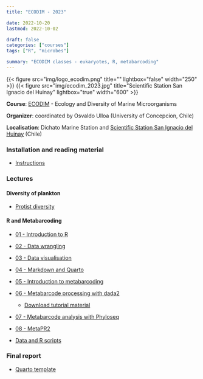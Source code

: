 ```yaml
---
title: "ECODIM - 2023"

date: 2022-10-20
lastmod: 2022-10-02

draft: false
categories: ["courses"]
tags: ["R", "microbes"]

summary: "ECODIM classes - eukaryotes, R, metabarcoding"
---
```


{{< figure src="img/logo_ecodim.png" title="" lightbox="false" width="250" >}} 
{{< figure src="img/ecodim_2023.jpg" title="Scientific Station San Ignacio del Huinay" lightbox="true" width="600" >}}

__Course__: [ECODIM](https://ecodim.imo-chile.cl) - Ecology and Diversity of Marine Microorganisms

__Organizer__: coordinated by Osvaldo Ulloa (University of Concepcion, Chile)

__Localisation__: Dichato Marine Station and [Scientific Station San Ignacio del Huinay](https://www.enel.cl/en/sustainability/our-commitment/commitments-in-partnerships/san-ignacio-del-huinay-foundation.html) (Chile)

### Installation and reading material
* [Instructions](https://daniel-vaulot.fr/html/course-ecodim-2023/00-R-syllabus.html)

### Lectures

#### Diversity of plankton
* [Protist diversity](https://daniel-vaulot.fr/html/course-ecodim-2023/protist-diversity.html) 
  
#### R and Metabarcoding
* [01 - Introduction to R](https://daniel-vaulot.fr/html/course-ecodim-2023/01-R-intro.html) 
* [02 - Data wrangling](https://daniel-vaulot.fr/html/course-ecodim-2023/02-R-data-wrangling.html)
* [03 - Data visualisation](https://daniel-vaulot.fr/html/course-ecodim-2023/03-R-data-visualization.html)
* [04 - Markdown and Quarto](https://daniel-vaulot.fr/html/course-ecodim-2023/04-R-markdown.html)
* [05 - Introduction to metabarcoding](https://daniel-vaulot.fr/html/course-ecodim-2023/05-Metabarcoding-intro.html)
* [06 - Metabarcode processing with dada2](https://daniel-vaulot.fr/html/course-ecodim-2023/R_dada2_tutorial.html)
  * [Download tutorial material](https://github.com/vaulot/metabarcodes_tutorials_2023)
* [07 - Metabarcode analysis with Phyloseq](https://daniel-vaulot.fr/html/course-ecodim-2023/07-R-phyloseq.html)
* [08 - MetaPR2](https://daniel-vaulot.fr/html/course-ecodim-2023/08-MetaPR2.html)


* [Data and R scripts](https://daniel-vaulot.fr/html/course-ecodim-2023/data.zip)
  
### Final report
* [Quarto template](https://daniel-vaulot.fr/html/course-ecodim-2023/report_ecodim.zip)